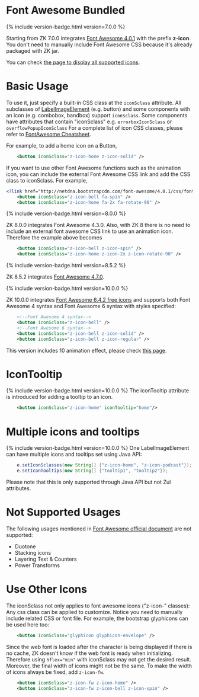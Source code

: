 # Font Awesome Bundled

{% include version-badge.html version=7.0.0 %}

Starting from ZK 7.0.0 integrates [Font Awesome 4.0.1](https://fontawesomelib.com/releases/4.0.1/list/all/index.html)
with the prefix **z-icon**. You don't need to manually include Font
Awesome CSS because it's already packaged with ZK jar.

You can check [the page to display all supported icons](https://github.com/zkoss/zkbooks/blob/master/developersreference/developersreference/src/main/webapp/integration/font-awesome-icons.zul).

# Basic Usage

To use it, just specify a built-in CSS class at the `iconSclass`
attribute. All subclasses of
[LabelImageElement](https://www.zkoss.org/javadoc/latest/zk/org/zkoss/zul/impl/LabelImageElement.html)
(e.g. button) and some components with an icon (e.g. combobox, bandbox)
support `iconSclass`. Some components have attributes that contain
"iconSclass" e.g. `errorboxIconSclass` or `overflowPopupIconSclass` For
a complete list of icon CSS classes, please refer to [FontAwesome Cheatsheet](http://fontawesome.io/cheatsheet/).

For example, to add a home icon on a Button,

```xml
    <button iconSclass="z-icon-home z-icon-solid" />
```

If you want to use other Font Awesome functions such as the animation
icon, you can include the external Font Awesome CSS link and add the CSS
class to iconSclass. For example,

```xml
<?link href="http://netdna.bootstrapcdn.com/font-awesome/4.0.1/css/font-awesome.css" rel="stylesheet"?>
    <button iconSclass="z-icon-bell fa-spin" />
    <button iconSclass="z-icon-home fa-2x fa-rotate-90" />
```

{% include version-badge.html version=8.0.0 %}

ZK 8.0.0 integrates Font Awesome 4.3.0. Also, with ZK 8 there is no need
to include an external font awesome CSS link to use an animation icon.
Therefore the example above becomes

```xml
    <button iconSclass="z-icon-bell z-icon-spin" />
    <button iconSclass="z-icon-home z-icon-2x z-icon-rotate-90" />
```

{% include version-badge.html version=8.5.2 %}

ZK 8.5.2 integrates [Font Awesome 4.7.0](https://fontawesome.com/v4.7.0/icons/).

{% include version-badge.html version=10.0.0 %}

ZK 10.0.0 integrates [Font Awesome 6.4.2 free icons](https://fontawesome.com/v6/search?o=r&m=free) and supports both
Font Awesome 4 syntax and Font Awesome 6 syntax with styles specified:

```xml
    <!--Font Awesome 4 syntax-->
    <button iconSclass="z-icon-bell" />
    <!--Font Awesome 6 syntax-->
    <button iconSclass="z-icon-bell z-icon-solid" />
    <button iconSclass="z-icon-bell z-icon-regular" />
```

This version includes 10 animation effect, please check [this page](https://github.com/zkoss/zkbooks/blob/master/developersreference/developersreference/src/main/webapp/integration/font-awesome-icons.zul).

# IconTooltip

{% include version-badge.html version=10.0.0 %} The iconTooltip attribute is
introduced for adding a tooltip to an icon.

```xml
    <button iconSclass="z-icon-home" iconTooltip="home"/>
```

# Multiple icons and tooltips

{% include version-badge.html version=10.0.0 %} One LabelImageElement can have
multiple icons and tooltips set using Java API:

```java
    e.setIconSclasses(new String[] {"z-icon-home", "z-icon-podcast"});
    e.setIconTooltips(new String[] {"tooltip1", "tooltip2"});
```

Please note that this is only supported through Java API but not Zul
attributes.

# Not Supported Usages

The following usages mentioned in [Font Awesome official document](https://fontawesome.com/docs/web/) are not supported:

- Duotone
- Stacking icons
- Layering Text & Counters
- Power Transforms

# Use Other Icons

The iconSclass not only applies to font awesome icons ("z-icon-"
classes): Any css class can be applied to customize. Notice you need to
manually include related CSS or font file. For example, the bootstrap
glyphicons can be used here too:

```xml
    <button iconSclass="glyphicon glyphicon-envelope" />
```

Since the web font is loaded after the character is being displayed if
there is no cache, ZK doesn't know if the web font is ready when
initializing. Therefore using `hflex="min"` with iconSclass may not get
the desired result. Moreover, the final width of icons might not be the
same. To make the width of icons always be fixed, add `z-icon-fw`.

```xml
    <button iconSclass="z-icon-fw z-icon-home" />
    <button iconSclass="z-icon-fw z-icon-bell z-icon-spin" />
```
